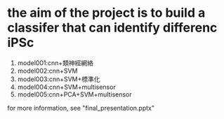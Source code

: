 # the aim of the project is to build a classifer that can identify differenc iPSc


1. model001:cnn+類神經網絡
2. model002:cnn+SVM
3. model003:cnn+SVM+標準化
4. model004:cnn+SVM+multisensor
5. model005:cnn+PCA+SVM+multisensor

for more information, see "final_presentation.pptx"